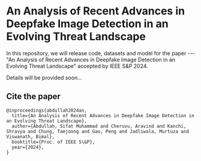 # An Analysis of Recent Advances in Deepfake Image Detection in an Evolving Threat Landscape

In this repository, we will release code, datasets and model for the paper --- "An Analysis of Recent Advances in Deepfake Image Detection in an Evolving Threat Landscape" accepted by IEEE S&P 2024.

Details will be provided soon...

## Cite the paper

```
@inproceedings{abdullah2024an,
  title={An Analysis of Recent Advances in Deepfake Image Detection in an Evolving Threat Landscape},
  author={Abdullah, Sifat Muhammad and Cheruvu, Aravind and Kanchi, Shravya and Chung, Taejoong and Gao, Peng and Jadliwala, Murtuza and Viswanath, Bimal},
  booktitle={Proc. of IEEE S\&P},
  year={2024},
}
```


